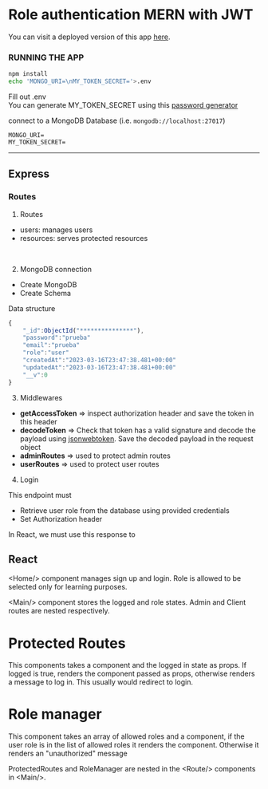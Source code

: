 # Role authentication MERN with JWT

You can visit a deployed version of this app [here](https://demo-auth-react-express.onrender.com/).

### RUNNING THE APP 

```zsh
npm install
echo 'MONGO_URI=\nMY_TOKEN_SECRET='>.env
```
Fill out .env\
You can generate MY_TOKEN_SECRET using this [password generator](https://www.lastpass.com/es/features/password-generator#generatorTool)

connect to a MongoDB Database (i.e. `mongodb://localhost:27017`)

```
MONGO_URI=
MY_TOKEN_SECRET=
```

----
## Express
### Routes

1. Routes
* users: manages users
* resources: serves protected resources

<br>

2. MongoDB connection 
* Create MongoDB
* Create Schema

Data structure 
```js
{
    "_id":ObjectId("***************"),
    "password":"prueba"
    "email":"prueba"
    "role":"user"
    "createdAt":"2023-03-16T23:47:38.481+00:00"
    "updatedAt":"2023-03-16T23:47:38.481+00:00"
    "__v":0
}
```

3. Middlewares

* **getAccessToken** => inspect authorization header and save the token in this header
* **decodeToken** => Check that token has a valid signature and decode the payload using [jsonwebtoken](https://www.npmjs.com/package/jsonwebtoken). Save the decoded payload in the request object
* **adminRoutes** => used to protect admin routes
* **userRoutes** => used to protect user routes

4. Login

This endpoint must 
- Retrieve user role from the database using provided credentials
- Set Authorization header

In React, we must use this response to 



## React 

&lt;Home/&gt; component manages sign up and login. 
Role is allowed to be selected only for learning purposes.

&lt;Main/&gt; component stores the logged and role states.
Admin and Client routes are nested respectively.

# Protected Routes
This components takes a component and the logged in state as props. 
If logged is true, renders the component passed as props, otherwise renders a message to log in. This usually would redirect to login.  

# Role manager
This component takes an array of allowed roles and a component, if the user role is in the list of allowed roles it renders the component. Otherwise it renders an "unauthorized" message

ProtectedRoutes and RoleManager are nested in the &lt;Route/&gt; components in &lt;Main/&gt;.





